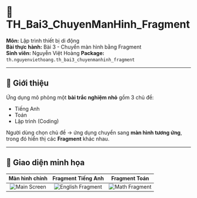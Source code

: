 # 🧩 TH_Bai3_ChuyenManHinh_Fragment  
**Môn:** Lập trình thiết bị di động  
**Bài thực hành:** Bài 3 - Chuyển màn hình bằng Fragment  
**Sinh viên:** Nguyễn Việt Hoàng
**Package:** `th.nguyenviethoang.th_bai3_chuyenmanhinh_fragment`

---

## 🚀 Giới thiệu

Ứng dụng mô phỏng một **bài trắc nghiệm nhỏ** gồm 3 chủ đề:
- Tiếng Anh  
- Toán  
- Lập trình (Coding)

Người dùng chọn chủ đề → ứng dụng chuyển sang **màn hình tương ứng**, trong đó hiển thị các **Fragment** khác nhau.

---

## 📱 Giao diện minh họa

| Màn hình chính | Fragment Tiếng Anh | Fragment Toán |
|:---------------:|:------------------:|:--------------:|
| ![Main Screen](<img src="images/mainscreen.png" alt="Main Screen" width="300"/>) | ![English Fragment](<img src="images/englishfragment.png" alt="English Fragment" width="300"/>) | ![Math Fragment](<img src="images/mathfragment.png" alt="Math Fragment" width="300"/>) |





